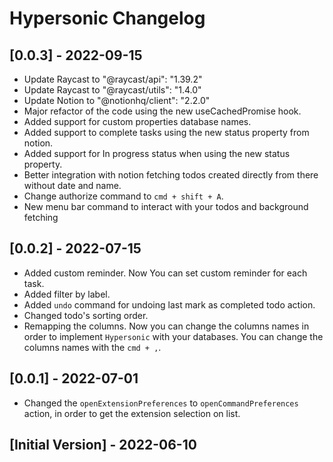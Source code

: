 # Hypersonic Changelog

## [0.0.3] - 2022-09-15

- Update Raycast to "@raycast/api": "1.39.2"
- Update Raycast to "@raycast/utils": "1.4.0"
- Update Notion to "@notionhq/client": "2.2.0"
- Major refactor of the code using the new useCachedPromise hook.
- Added support for custom properties database names.
- Added support to complete tasks using the new status property from notion.
- Added support for In progress status when using the new status property.
- Better integration with notion fetching todos created directly from there without date and name.
- Change authorize command to `cmd + shift + A`.
- New menu bar command to interact with your todos and background fetching

## [0.0.2] - 2022-07-15

- Added custom reminder. Now You can set custom reminder for each task.
- Added filter by label.
- Added `undo` command for undoing last mark as completed todo action.
- Changed todo's sorting order.
- Remapping the columns. Now you can change the columns names in order to implement `Hypersonic` with your databases. You can change the columns names with the `cmd + ,`.

## [0.0.1] - 2022-07-01

- Changed the `openExtensionPreferences` to `openCommandPreferences` action, in order to get the extension selection on list.

## [Initial Version] - 2022-06-10
